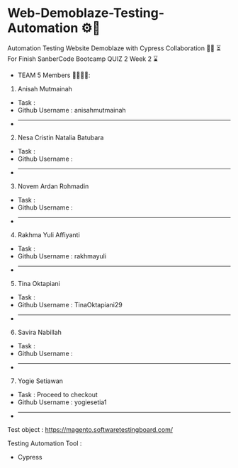 # Web-Demoblaze-Testing-Automation ⚙️🔧
Automation Testing Website Demoblaze with Cypress Collaboration 🤝🤝
⏳ For Finish SanberCode Bootcamp QUIZ 2 Week 2 ⌛️

- TEAM 5 Members 👨‍💻👩‍💻:
1. Anisah Mutmainah
- Task :
- Github Username : anisahmutmainah
- ______________________________
2. Nesa Cristin Natalia Batubara
- Task :
- Github Username :
- ______________________________
3. Novem Ardan Rohmadin
- Task :
- Github Username :
- ______________________________
4. Rakhma Yuli Affiyanti
- Task :
- Github Username : rakhmayuli
- ______________________________
5. Tina Oktapiani
- Task :
- Github Username : TinaOktapiani29
- ______________________________
6. Savira Nabillah
- Task :
- Github Username :
- ______________________________
7. Yogie Setiawan
- Task : Proceed to checkout
- Github Username : yogiesetia1
- ______________________________

Test object : 
https://magento.softwaretestingboard.com/

Testing Automation Tool :
- Cypress
